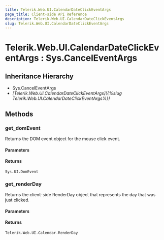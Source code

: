 ```yaml
---
title: Telerik.Web.UI.CalendarDateClickEventArgs
page_title: Client-side API Reference
description: Telerik.Web.UI.CalendarDateClickEventArgs
slug: Telerik.Web.UI.CalendarDateClickEventArgs
---
```


# Telerik.Web.UI.CalendarDateClickEventArgs : Sys.CancelEventArgs 

## Inheritance Hierarchy

* Sys.CancelEventArgs
* *[Telerik.Web.UI.CalendarDateClickEventArgs]({%slug Telerik.Web.UI.CalendarDateClickEventArgs%})*

## Methods

###  get_domEvent

Returns the DOM event object for the mouse click event.

#### Parameters

#### Returns

`Sys.UI.DomEvent` 

###  get_renderDay

Returns the client-side RenderDay object that represents the day that was just clicked.

#### Parameters

#### Returns

`Telerik.Web.UI.Calendar.RenderDay` 


